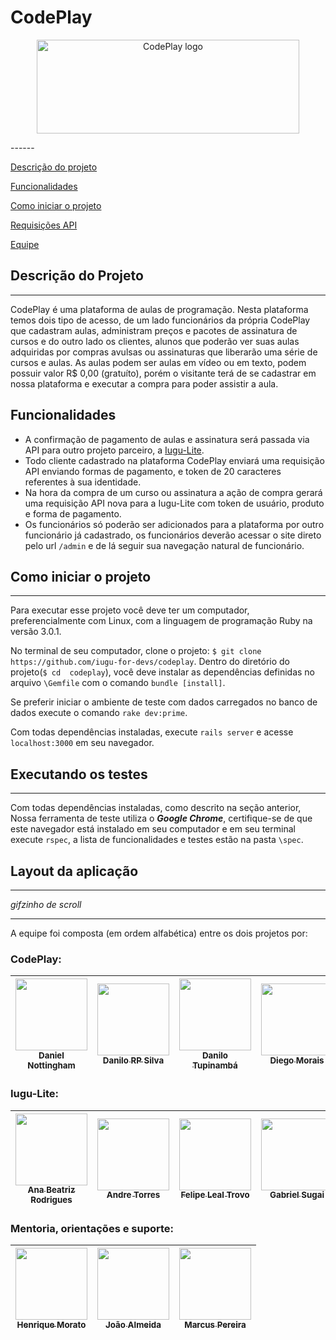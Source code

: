 # CodePlay
<p align="center">
  <img src="https://i.imgur.com/xMFPLQ4.png" alt="CodePlay logo" width="420" height="150"/>
</p>
------

 [Descrição do projeto](#descrição-do-projeto)

 [Funcionalidades](#funcionalidades)

 [Como iniciar o projeto](#como-iniciar-o-projeto)

 [Requisições API](#requisições-api)

 [Equipe](#equipe)


## Descrição do Projeto
------

CodePlay é uma plataforma de aulas de programação. Nesta plataforma temos dois tipo de acesso, de um lado funcionários da própria CodePlay que cadastram aulas, administram preços e pacotes de assinatura de cursos e do outro lado os clientes, alunos que poderão ver suas aulas adquiridas por compras avulsas ou assinaturas que liberarão uma série de cursos e aulas. 
As aulas podem ser aulas em vídeo ou em texto, podem possuir valor R$ 0,00 (gratuíto), porém o visitante terá de se cadastrar em nossa plataforma e executar a compra para poder assistir a aula.


## Funcionalidades

 - A confirmação de pagamento de aulas e assinatura será passada via API para outro projeto parceiro, a [Iugu-Lite](https://github.com/iugu-for-devs/iugu-lite).
 - Todo cliente cadastrado na plataforma CodePlay enviará uma requisição API enviando formas de pagamento, e token de 20 caracteres referentes à sua identidade. 
 - Na hora da compra de um curso ou assinatura a ação de compra gerará uma requisição API nova para a Iugu-Lite com token de usuário, produto e forma de pagamento.
 - Os funcionários só poderão ser adicionados para a plataforma por outro funcionário já cadastrado, os funcionários deverão acessar o site direto pelo url `/admin` e de lá seguir sua navegação natural de funcionário.

## Como iniciar o projeto

------

Para executar esse projeto você deve ter um computador, preferencialmente com Linux, com a linguagem de programação Ruby na versão 3.0.1.

No terminal de seu computador, clone o projeto:  ```$ git clone https://github.com/iugu-for-devs/codeplay```. Dentro do diretório do projeto(`$ cd  codeplay`), você deve instalar as dependências definidas no arquivo `\Gemfile` com o comando `bundle [install]`.

Se preferir iniciar o ambiente de teste com dados carregados no banco de dados execute o comando `rake dev:prime`.

Com todas dependências instaladas, execute `rails server` e acesse `localhost:3000` em seu navegador.

## Executando os testes

------

Com todas dependências instaladas, como descrito na seção anterior,
Nossa ferramenta de teste utiliza o ***Google Chrome***, certifique-se de que este navegador está instalado em seu computador e em seu terminal execute `rspec`, a lista de funcionalidades e testes estão na pasta `\spec`.

## Layout da aplicação
------

_gifzinho de scroll_


------

A equipe foi composta (em ordem alfabética) entre os dois projetos por: 

### CodePlay:

| [<img src="https://avatars.githubusercontent.com/u/54644738?v=4" width=115><br><sub>Daniel Nottingham</sub>](https://github.com/danielnottingham) | [<img src="https://avatars.githubusercontent.com/u/51976242?v=4" width=115><br><sub>Danilo RP Silva</sub>](https://github.com/danilorpsilva) | [<img src="https://avatars.githubusercontent.com/u/56041076?v=4" width=115><br><sub>Danilo Tupinambá</sub>](https://github.com/DanTupi) | [<img src="https://avatars.githubusercontent.com/u/14100453?v=4" width=115><br><sub>Diego Morais</sub>](https://github.com/diegormorais) | [<img src="https://avatars.githubusercontent.com/u/32024550?v=4" width=115><br><sub>Guilherme Roque</sub>](https://github.com/GuiRokk) | [<img src="https://avatars.githubusercontent.com/u/47226735?v=4" width=115><br><sub>Janilson Silva</sub>](https://github.com/Jannilsonn) | [<img src="https://avatars.githubusercontent.com/u/41846128?v=4" width=115><br><sub>Jorge Borges</sub>](https://github.com/JorgeLAB) | [<img src="https://avatars.githubusercontent.com/u/58781731?v=4" width=115><br><sub>Lucas Benevides</sub>](https://github.com/lBenevides) | [<img src="https://avatars.githubusercontent.com/u/64924139?v=4" width=115><br><sub>Matheus T Lacerda</sub>](https://github.com/Matheustlacerda) | [<img src="https://avatars.githubusercontent.com/u/42424774?v=4" width=115><br><sub>Marcos Antonio</sub>](https://github.com/marcosantonio0307) | [<img src="https://avatars.githubusercontent.com/u/59203134?v=4" width=115><br><sub>Samuel Santos</sub>](https://github.com/batistasamuel) |
| :---: | :---: | :---: | :---: | :---: | :---: | :---: | :---: | :---: | :---: |  :---: | 

### Iugu-Lite:

| [<img src="https://avatars.githubusercontent.com/u/55258258?v=4" width=115><br><sub>Ana Beatriz Rodrigues</sub>](https://github.com/mntrrdrgs) |  [<img src="https://avatars.githubusercontent.com/u/14550093?v=4" width=115><br><sub>Andre Torres</sub>](https://github.com/andre-dan) | [<img src="https://avatars.githubusercontent.com/u/15835917?v=4" width=115><br><sub>Felipe Leal Trovo</sub>](https://github.com/FelipeLTrovo) | [<img src="https://avatars.githubusercontent.com/u/26432843?v=4" width=115><br><sub>Gabriel Sugai</sub>](https://github.com/gabrielsugai) | [<img src="https://avatars.githubusercontent.com/u/2307388?v=4" width=115><br><sub>Heitor Adão</sub>](https://github.com/heitoradao) | [<img src="https://avatars.githubusercontent.com/u/44443163?v=4" width=115><br><sub>Josue Costa</sub>](https://github.com/J-Costa) | [<img src="https://avatars.githubusercontent.com/u/67444676?v=4" width=115><br><sub>Leandro Couto</sub>](https://github.com/leandrohorizon) | [<img src="https://avatars.githubusercontent.com/u/77302037?v=4" width=115><br><sub>Lucas Yoiti</sub>](https://github.com/lucasy95) | [<img src="https://avatars.githubusercontent.com/u/56566907?v=4" width=115><br><sub>Mauricio Oliveira</sub>](https://github.com/mau-os) | [<img src="https://avatars.githubusercontent.com/u/15333889?v=4" width=115><br><sub>Simone Abreu</sub>](https://github.com/siabreu) | 
| :---: | :---: | :---: | :---: | :---: | :---: | :---: | :---: | :---: | :---: | 

### Mentoria, orientações e suporte:

| [<img src="https://avatars.githubusercontent.com/u/9326123?v=4" width=115><br><sub>Henrique Morato</sub>](https://github.com/gabrielsugai) | [<img src="https://avatars.githubusercontent.com/u/441456?v=4" width=115><br><sub>João Almeida</sub>](https://github.com/joaorsalmeida) |  [<img src="https://media-exp1.licdn.com/dms/image/C5603AQHC7vwrBHyIdQ/profile-displayphoto-shrink_200_200/0/1517432412789?e=1625702400&v=beta&t=Ds-E1sRtXgNxZc_HrBSwSOb4Gx_cgVB8p77AQPBHt_I" width=115><br><sub>Marcus Pereira</sub>](https://www.linkedin.com/in/marcus-pereira-963020109/) | 
| :---: | :---: | :---: |
